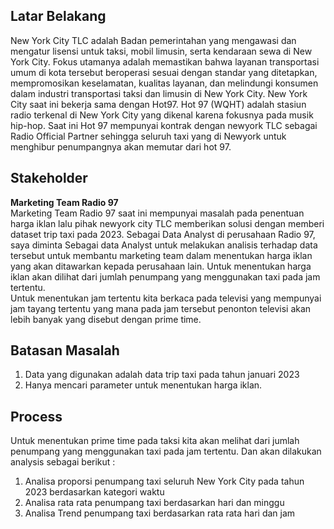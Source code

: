 ## Latar Belakang
New York City TLC adalah Badan pemerintahan yang mengawasi dan mengatur lisensi untuk taksi, mobil limusin, serta kendaraan sewa di New York City.
Fokus utamanya adalah memastikan bahwa layanan transportasi umum di kota tersebut beroperasi sesuai dengan standar yang ditetapkan, mempromosikan keselamatan, kualitas layanan, dan melindungi konsumen dalam industri transportasi taksi dan limusin di New York City. New York City saat ini bekerja sama dengan Hot97. Hot 97 (WQHT) adalah stasiun radio terkenal di New York City yang dikenal karena fokusnya pada musik hip-hop. Saat ini Hot 97 mempunyai kontrak dengan newyork TLC sebagai
Radio Official Partner sehingga seluruh taxi yang di Newyork untuk menghibur penumpangnya akan memutar dari hot 97.

## Stakeholder <br>
<b>Marketing Team Radio 97 </b><br> 
Marketing Team Radio 97 saat ini mempunyai masalah pada penentuan harga iklan lalu pihak newyork city TLC memberikan solusi dengan memberi dataset trip taxi pada 2023. Sebagai Data Analyst di perusahaan Radio 97, saya diminta Sebagai data Analyst untuk melakukan analisis terhadap data tersebut untuk membantu marketing team dalam menentukan harga iklan yang akan ditawarkan kepada perusahaan lain. Untuk menentukan harga iklan akan dilihat dari jumlah penumpang yang menggunakan taxi pada jam tertentu. <br> Untuk menentukan jam tertentu kita berkaca pada televisi yang mempunyai jam tayang tertentu yang mana pada jam tersebut penonton televisi akan lebih banyak yang disebut dengan prime time. <br> 
## Batasan Masalah <br>
1. Data yang digunakan adalah data trip taxi pada tahun januari 2023
2. Hanya mencari parameter untuk menentukan harga iklan.

## Process <br>
Untuk menentukan prime time pada taksi kita akan melihat dari jumlah penumpang yang menggunakan taxi pada jam tertentu. Dan akan dilakukan analysis sebagai berikut : <br>
1. Analisa proporsi penumpang taxi seluruh New York City pada tahun 2023 berdasarkan kategori waktu<br>
2. Analisa rata rata penumpang taxi berdasarkan hari dan minggu <br>
3. Analisa Trend penumpang taxi berdasarkan rata rata hari dan jam 

